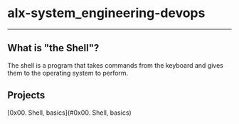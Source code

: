 # alx-system_engineering-devops
-------------
## What is "the Shell"?
The shell is a program that takes commands from the keyboard and gives them to the operating system to perform.

## Projects
[0x00. Shell, basics](#0x00. Shell, basics)
